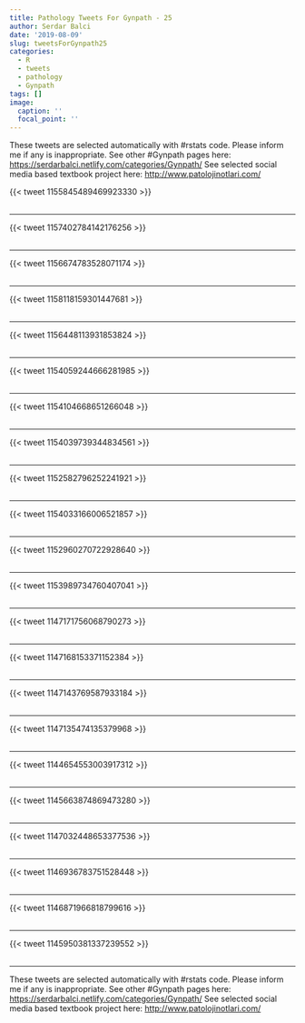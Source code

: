```yaml
---
title: Pathology Tweets For Gynpath - 25
author: Serdar Balci
date: '2019-08-09'
slug: tweetsForGynpath25
categories:
  - R
  - tweets
  - pathology
  - Gynpath
tags: []
image:
  caption: ''
  focal_point: ''
---
```



These tweets are selected automatically with #rstats code. Please inform me if any is inappropriate.
See other #Gynpath pages here: https://serdarbalci.netlify.com/categories/Gynpath/ 
See selected social media based textbook project here: http://www.patolojinotlari.com/

{{< tweet 1155845489469923330 >}}
<br>
<br>
<hr>
{{< tweet 1157402784142176256 >}}
<br>
<br>
<hr>
{{< tweet 1156674783528071174 >}}
<br>
<br>
<hr>
{{< tweet 1158118159301447681 >}}
<br>
<br>
<hr>
{{< tweet 1156448113931853824 >}}
<br>
<br>
<hr>
{{< tweet 1154059244666281985 >}}
<br>
<br>
<hr>
{{< tweet 1154104668651266048 >}}
<br>
<br>
<hr>
{{< tweet 1154039739344834561 >}}
<br>
<br>
<hr>
{{< tweet 1152582796252241921 >}}
<br>
<br>
<hr>
{{< tweet 1154033166006521857 >}}
<br>
<br>
<hr>
{{< tweet 1152960270722928640 >}}
<br>
<br>
<hr>
{{< tweet 1153989734760407041 >}}
<br>
<br>
<hr>
{{< tweet 1147171756068790273 >}}
<br>
<br>
<hr>
{{< tweet 1147168153371152384 >}}
<br>
<br>
<hr>
{{< tweet 1147143769587933184 >}}
<br>
<br>
<hr>
{{< tweet 1147135474135379968 >}}
<br>
<br>
<hr>
{{< tweet 1144654553003917312 >}}
<br>
<br>
<hr>
{{< tweet 1145663874869473280 >}}
<br>
<br>
<hr>
{{< tweet 1147032448653377536 >}}
<br>
<br>
<hr>
{{< tweet 1146936783751528448 >}}
<br>
<br>
<hr>
{{< tweet 1146871966818799616 >}}
<br>
<br>
<hr>
{{< tweet 1145950381337239552 >}}
<br>
<br>
<hr>


These tweets are selected automatically with #rstats code. Please inform me if any is inappropriate.
See other #Gynpath pages here: https://serdarbalci.netlify.com/categories/Gynpath/ 
See selected social media based textbook project here: http://www.patolojinotlari.com/
